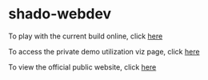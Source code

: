 # shado-webdev

To play with the current build online, click [here](https://shado-av.github.io/shado-webdev/)

To access the private demo utilization viz page, click [here](https://shado-av.github.io/shado-webdev/d3test/railsDemo.html)

To view the official public website, click [here](http://apps.hal.pratt.duke.edu/shado-webdev/)
